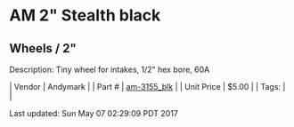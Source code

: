 # AM 2" Stealth black
## Wheels / 2"
Description: 	Tiny wheel for intakes, 1/2" hex bore, 60A 

| Vendor | Andymark | 
| Part # | [am-3155_blk](http://www.andymark.com/product-p/am-3155_Blk.htm) | 
| Unit Price | $5.00 | 
| Tags: |  | 

Last updated: Sun May 07 02:29:09 PDT 2017